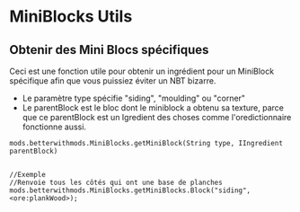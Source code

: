 # MiniBlocks Utils

## Obtenir des Mini Blocs spécifiques

Ceci est une fonction utile pour obtenir un ingrédient pour un MiniBlock spécifique afin que vous puissiez éviter un NBT bizarre.

* Le paramètre type spécifie "siding", "moulding" ou "corner"
* Le parentBlock est le bloc dont le miniblock a obtenu sa texture, parce que ce parentBlock est un Igredient des choses comme l'oredictionnaire fonctionne aussi.

```zenscript
mods.betterwithmods.MiniBlocks.getMiniBlock(String type, IIngredient parentBlock)


//Exemple
//Renvoie tous les côtés qui ont une base de planches
mods.betterwithmods.MiniBlocks.getMiniBlocks.Block("siding", <ore:plankWood>);
```